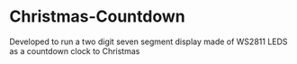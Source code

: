 # Christmas-Countdown
Developed to run a two digit seven segment display made of WS2811 LEDS as a countdown clock to Christmas
